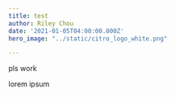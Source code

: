 ```yaml
---
title: test
author: Riley Chou
date: '2021-01-05T04:00:00.000Z'
hero_image: "../static/citro_logo_white.png"

---
```

pls work

lorem ipsum
